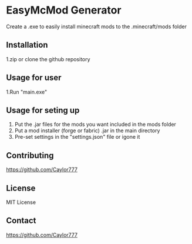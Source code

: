 # EasyMcMod Generator
Create a .exe to easily install minecraft mods to the .minecraft/mods folder  

## Installation
1.zip or clone the github repository   

## Usage for user
1.Run "main.exe"  

## Usage for seting up
1. Put the .jar files for the mods you want included in the mods folder  
2. Put a mod installer (forge or fabric) .jar in the main directory  
3. Pre-set settings in the "settings.json" file or igone it

## Contributing
https://github.com/Caylor777

## License
MIT License

## Contact
https://github.com/Caylor777
